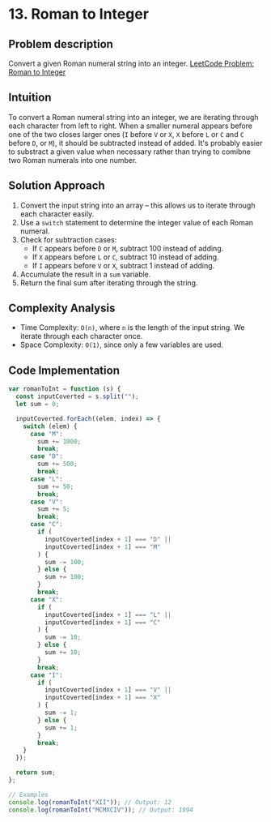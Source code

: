 # 13. Roman to Integer

## Problem description

Convert a given Roman numeral string into an integer.
[LeetCode Problem: Roman to Integer](https://leetcode.com/problems/roman-to-integer/description/)

## Intuition

To convert a Roman numeral string into an integer, we are iterating through each character from left to right. When a smaller numeral appears before one of the two closes larger ones (`I` before `V` or `X`, `X` before `L` or `C` and `C` before `D`, or `M`), it should be subtracted instead of added. It's probably easier to substract a given value when necessary rather than trying to comibne two Roman numerals into one number.

## Solution Approach

1. Convert the input string into an array – this allows us to iterate through each character easily.
2. Use a `switch` statement to determine the integer value of each Roman numeral.
3. Check for subtraction cases:
   - If `C` appears before `D` or `M`, subtract 100 instead of adding.
   - If `X` appears before `L` or `C`, subtract 10 instead of adding.
   - If `I` appears before `V` or `X`, subtract 1 instead of adding.
4. Accumulate the result in a `sum` variable.
5. Return the final sum after iterating through the string.

## Complexity Analysis

- Time Complexity: `O(n)`, where `n` is the length of the input string. We iterate through each character once.
- Space Complexity: `O(1)`, since only a few variables are used.

## Code Implementation

```javascript
var romanToInt = function (s) {
  const inputCoverted = s.split("");
  let sum = 0;

  inputCoverted.forEach((elem, index) => {
    switch (elem) {
      case "M":
        sum += 1000;
        break;
      case "D":
        sum += 500;
        break;
      case "L":
        sum += 50;
        break;
      case "V":
        sum += 5;
        break;
      case "C":
        if (
          inputCoverted[index + 1] === "D" ||
          inputCoverted[index + 1] === "M"
        ) {
          sum -= 100;
        } else {
          sum += 100;
        }
        break;
      case "X":
        if (
          inputCoverted[index + 1] === "L" ||
          inputCoverted[index + 1] === "C"
        ) {
          sum -= 10;
        } else {
          sum += 10;
        }
        break;
      case "I":
        if (
          inputCoverted[index + 1] === "V" ||
          inputCoverted[index + 1] === "X"
        ) {
          sum -= 1;
        } else {
          sum += 1;
        }
        break;
    }
  });

  return sum;
};

// Examples
console.log(romanToInt("XII")); // Output: 12
console.log(romanToInt("MCMXCIV")); // Output: 1994
```
